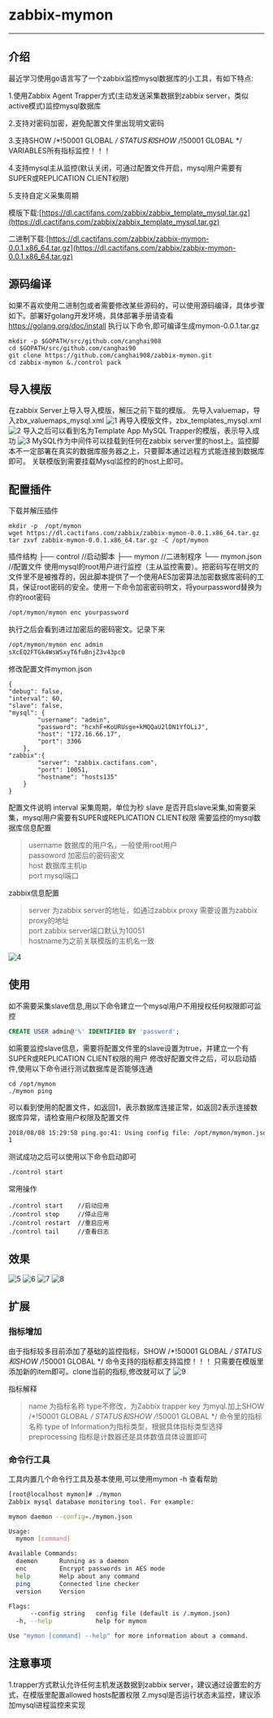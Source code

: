 # zabbix-mymon
-------------------------
## 介绍
最近学习使用go语言写了一个zabbix监控mysql数据库的小工具，有如下特点:

1.使用Zabbix Agent Trapper方式(主动发送采集数据到zabbix server，类似active模式)监控mysql数据库

2.支持对密码加密，避免配置文件里出现明文密码

3.支持SHOW /*!50001 GLOBAL */ STATUS和SHOW /*!50001 GLOBAL */ VARIABLES所有指标监控！！！
    
4.支持mysql主从监控(默认关闭，可通过配置文件开启，mysql用户需要有SUPER或REPLICATION CLIENT权限)

5.支持自定义采集周期


模版下载:[https://dl.cactifans.com/zabbix/zabbix_template_mysql.tar.gz](https://dl.cactifans.com/zabbix/zabbix_template_mysql.tar.gz)

二进制下载:[https://dl.cactifans.com/zabbix/zabbix-mymon-0.0.1.x86_64.tar.gz](https://dl.cactifans.com/zabbix/zabbix-mymon-0.0.1.x86_64.tar.gz)

## 源码编译
如果不喜欢使用二进制包或者需要修改某些源码的，可以使用源码编译，具体步骤如下。部署好golang开发环境，具体部署手册请查看 https://golang.org/doc/install
执行以下命令,即可编译生成mymon-0.0.1.tar.gz
```
mkdir -p $GOPATH/src/github.com/canghai908
cd $GOPATH/src/github.com/canghai90
git clone https://github.com/canghai908/zabbix-mymon.git
cd zabbix-mymon &./control pack
```

## 导入模版
在zabbix Server上导入导入模版，解压之前下载的模版。
先导入valuemap，导入zbx_valuemaps_mysql.xml
![1](https://img.cactifans.com/wp-content/uploads/2018/08/1.jpg)
再导入模版文件，zbx_templates_mysql.xml
![2](https://img.cactifans.com/wp-content/uploads/2018/08/2.jpg)
导入之后可以看到名为Template App MySQL Trapper的模版，表示导入成功
![3](https://img.cactifans.com/wp-content/uploads/2018/08/3.jpg)
MySQL作为中间件可以挂载到任何在zabbix server里的host上。监控脚本不一定部署在真实的数据库服务器之上，只要脚本通过远程方式能连接到数据库即可。
关联模版到需要挂载Mysql监控的的host上即可。
## 配置插件
下载并解压插件
```
mkdir -p  /opt/mymon
wget https://dl.cactifans.com/zabbix/zabbix-mymon-0.0.1.x86_64.tar.gz
tar zxvf zabbix-mymon-0.0.1.x86_64.tar.gz -C /opt/mymon
```
插件结构
├── control    //启动脚本
├── mymon    //二进制程序
└── mymon.json   //配置文件
使用mysql的root用户进行监控（主从监控需要）。把密码写在明文的文件里不是被推荐的，因此脚本提供了一个使用AES加密算法加密数据库密码的工具，保证root密码的安全。使用一下命令加密密码明文，将yourpassword替换为你的root密码
```bash
/opt/mymon/mymon enc yourpassword
```
执行之后会看到进过加密后的密码密文。记录下来
```bash
/opt/mymon/mymon enc admin
sXcEQ2FTGk4WsWSxyT6fuBnjZ3v43pc0
```
修改配置文件mymon.json
```
{
"debug": false,
"interval": 60,
"slave": false, 
"mysql": {
        "username": "admin",
        "password": "hcxhF+KoURUsge+kMQQaU2lDN1YfOLiJ",
        "host": "172.16.66.17",
        "port": 3306
    },
"zabbix":{
        "server": "zabbix.cactifans.com",
        "port": 10051,
        "hostname": "hosts135"
    }
}
```
配置文件说明
interval 采集周期，单位为秒
slave 是否开启slave采集,如需要采集，mysql用户需要有SUPER或REPLICATION CLIENT权限
需要监控的mysql数据库信息配置
>username 数据库的用户名，一般使用root用户  
>passoword 加密后的密码密文  
>host    数据库主机ip  
>port   mysql端口  

zabbix信息配置
>server 为zabbix server的地址，如通过zabbix proxy 需要设置为zabbix proxy的地址  
>port zabbix server端口默认为10051  
>hostname为之前关联模版的主机名一致  


![4](https://img.cactifans.com/wp-content/uploads/2018/08/4.jpg)

## 使用
如不需要采集slave信息,用以下命令建立一个mysql用户不用授权任何权限即可监控
```sql
CREATE USER admin@'%' IDENTIFIED BY 'password';
```
如需要监控slave信息，需要将配置文件里的slave设置为true，并建立一个有SUPER或REPLICATION CLIENT权限的用户
修改好配置文件之后，可以启动插件,使用以下命令进行测试数据库是否能够连通
```
cd /opt/mymon
./mymon ping
```
可以看到使用的配置文件，如返回1，表示数据库连接正常，如返回2表示连接数据库异常，请检查用户权限及配置文件
```bash
2018/08/08 15:29:58 ping.go:41: Using config file: /opt/mymon/mymon.json  successfully!
1
```
测试成功之后可以使用以下命令启动即可
```bash
./control start
```
常用操作
```
./control start    //启动应用
./control stop     //停止应用
./control restart  //重启应用
./control tail     //查看日志
```
## 效果
![5](https://img.cactifans.com/wp-content/uploads/2018/08/5.jpg)
![6](https://img.cactifans.com/wp-content/uploads/2018/08/6.jpg)
![7](https://img.cactifans.com/wp-content/uploads/2018/08/7.jpg)
![8](https://img.cactifans.com/wp-content/uploads/2018/08/8.jpg)

## 扩展
### 指标增加
由于指标较多目前添加了基础的监控指标，SHOW /*!50001 GLOBAL */ STATUS和SHOW /*!50001 GLOBAL */ 命令支持的指标都支持监控！！！
只需要在模版里添加新的item即可。clone当前的指标,修改就可以了
![9](https://img.cactifans.com/wp-content/uploads/2018/08/9.jpg)

指标解释
>name 为指标名称
>type不修改，为Zabbix trapper
>key 为myql.加上SHOW /*!50001 GLOBAL */ STATUS和SHOW /*!50001 GLOBAL */ 命令里的指标名称
>type of Information为指标类型，根据具体指标类型选择
>preprocessing 指标是计数器还是具体数值具体设置即可

### 命令行工具
工具内置几个命令行工具及基本使用,可以使用mymon -h 查看帮助
```bash
[root@localhost mymon]# ./mymon 
Zabbix mysql database monitoring tool. For example:

mymon daemon --config=./mymon.json

Usage:
  mymon [command]

Available Commands:
  daemon      Running as a daemon
  enc         Encrypt passwords in AES mode
  help        Help about any command
  ping        Connected line checker
  version     Version

Flags:
      --config string   config file (default is /.mymon.json)
  -h, --help            help for mymon

Use "mymon [command] --help" for more information about a command.
```
## 注意事项
1.trapper方式默认允许任何主机发送数据到zabbix server，建议通过设置宏的方式，在模版里配置allowed hosts配置权限
2.mysql是否运行状态未监控，建议添加mysql进程监控来实现


